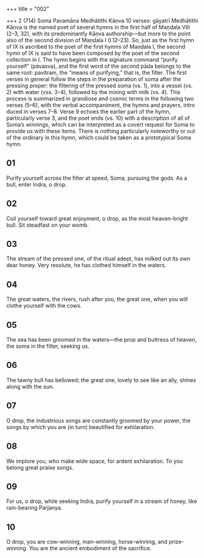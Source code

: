 +++
title = "002"

+++
2 (714)
Soma Pavamāna
Medhātithi Kāṇva
10 verses: gāyatrī
Medhātithi Kāṇva is the named poet of several hymns in the first half of Maṇḍala  VIII (2–3, 32), with its predominantly Kāṇva authorship—but more to the point  also of the second division of Maṇḍala I (I.12–23). So, just as the first hymn of IX  is ascribed to the poet of the first hymns of Maṇḍala I, the second hymn of IX is  said to have been composed by the poet of the second collection in I.
The hymn begins with the signature command “purify yourself” (pávasva), and  the first word of the second pāda belongs to the same root: pavítram, the “means  of purifying,” that is, the filter. The first verses in general follow the steps in the  preparation of soma after the pressing proper: the filtering of the pressed soma  (vs. 1), into a vessel (vs. 2) with water (vss. 3–4), followed by the mixing with milk  (vs. 4). This process is summarized in grandiose and cosmic terms in the following  two verses (5–6), with the verbal accompaniment, the hymns and prayers, intro
duced in verses 7–8. Verse 9 echoes the earlier part of the hymn, particularly verse  3, and the poet ends (vs. 10) with a description of all of Soma’s winnings, which  can be interpreted as a covert request for Soma to provide us with these items.
There is nothing particularly noteworthy or out of the ordinary in this hymn,  which could be taken as a prototypical Soma hymn.
## 01
Purify yourself across the filter at speed, Soma, pursuing the gods. As a bull, enter Indra, o drop.
## 02
Coil yourself toward great enjoyment, o drop, as the most
heaven-bright bull. Sit steadfast on your womb.
## 03
The stream of the pressed one, of the ritual adept, has milked out its  own dear honey.
Very resolute, he has clothed himself in the waters.
## 04
The great waters, the rivers, rush after you, the great one,
when you will clothe yourself with the cows.
## 05
The sea has been groomed in the waters—the prop and buttress of heaven, the soma in the filter, seeking us.
## 06
The tawny bull has bellowed; the great one, lovely to see like an ally, shines along with the sun.
## 07
O drop, the industrious songs are constantly groomed by your power, the songs by which you are (in turn) beautified for exhilaration.
## 08
We implore you, who make wide space, for ardent exhilaration.
To you belong great praise songs.
## 09
For us, o drop, while seeking Indra, purify yourself in a stream
of honey,
like rain-bearing Parjanya.
## 10
O drop, you are cow-winning, man-winning, horse-winning, and  prize-winning.
You are the ancient embodiment of the sacrifice.
